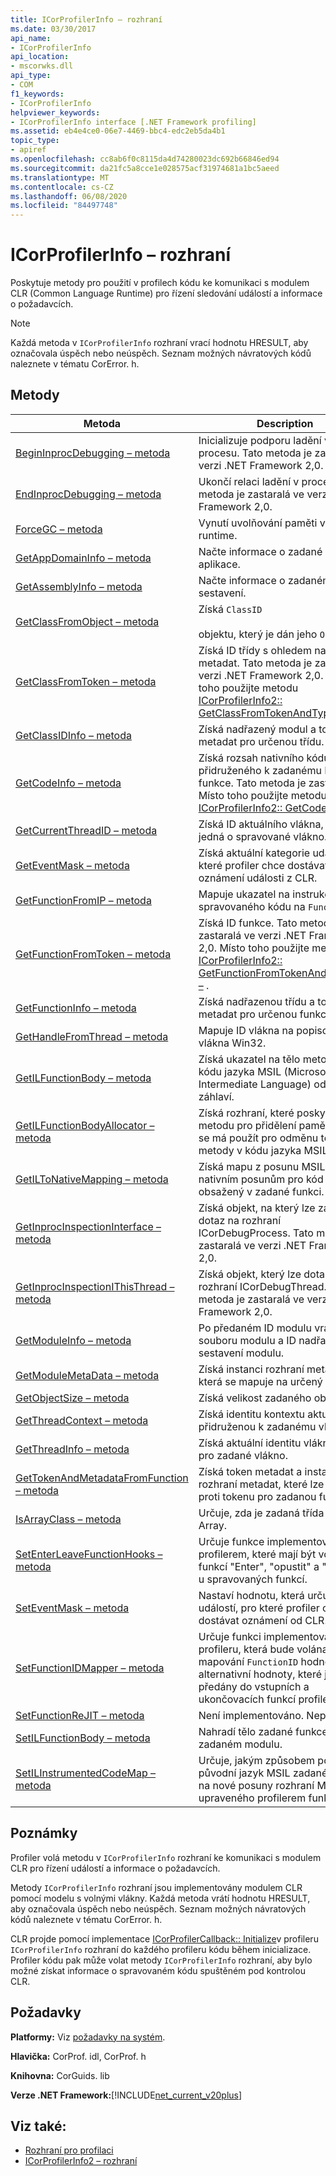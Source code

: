 ```yaml
---
title: ICorProfilerInfo – rozhraní
ms.date: 03/30/2017
api_name:
- ICorProfilerInfo
api_location:
- mscorwks.dll
api_type:
- COM
f1_keywords:
- ICorProfilerInfo
helpviewer_keywords:
- ICorProfilerInfo interface [.NET Framework profiling]
ms.assetid: eb4e4ce0-06e7-4469-bbc4-edc2eb5da4b1
topic_type:
- apiref
ms.openlocfilehash: cc8ab6f0c8115da4d74280023dc692b66846ed94
ms.sourcegitcommit: da21fc5a8cce1e028575acf31974681a1bc5aeed
ms.translationtype: MT
ms.contentlocale: cs-CZ
ms.lasthandoff: 06/08/2020
ms.locfileid: "84497748"
---
```

# <a name="icorprofilerinfo-interface"></a>ICorProfilerInfo – rozhraní
Poskytuje metody pro použití v profilech kódu ke komunikaci s modulem CLR (Common Language Runtime) pro řízení sledování událostí a informace o požadavcích.  
  
> [!NOTE]
> Každá metoda v `ICorProfilerInfo` rozhraní vrací hodnotu HRESULT, aby označovala úspěch nebo neúspěch. Seznam možných návratových kódů naleznete v tématu CorError. h.  
  
## <a name="methods"></a>Metody  
  
|Metoda|Description|  
|------------|-----------------|  
|[BeginInprocDebugging – metoda](icorprofilerinfo-begininprocdebugging-method.md)|Inicializuje podporu ladění v procesu. Tato metoda je zastaralá ve verzi .NET Framework 2,0.|  
|[EndInprocDebugging – metoda](icorprofilerinfo-endinprocdebugging-method.md)|Ukončí relaci ladění v procesu. Tato metoda je zastaralá ve verzi .NET Framework 2,0.|  
|[ForceGC – metoda](icorprofilerinfo-forcegc-method.md)|Vynutí uvolňování paměti v modulu runtime.|  
|[GetAppDomainInfo – metoda](icorprofilerinfo-getappdomaininfo-method.md)|Načte informace o zadané doméně aplikace.|  
|[GetAssemblyInfo – metoda](icorprofilerinfo-getassemblyinfo-method.md)|Načte informace o zadaném sestavení.|  
|[GetClassFromObject – metoda](icorprofilerinfo-getclassfromobject-method.md)|Získá `ClassID`<br /><br /> objektu, který je dán jeho `ObjectID` .|  
|[GetClassFromToken – metoda](icorprofilerinfo-getclassfromtoken-method.md)|Získá ID třídy s ohledem na token metadat. Tato metoda je zastaralá ve verzi .NET Framework 2,0. Místo toho použijte metodu [ICorProfilerInfo2:: GetClassFromTokenAndTypeArgs –](icorprofilerinfo2-getclassfromtokenandtypeargs-method.md) .|  
|[GetClassIDInfo – metoda](icorprofilerinfo-getclassidinfo-method.md)|Získá nadřazený modul a token metadat pro určenou třídu.|  
|[GetCodeInfo – metoda](icorprofilerinfo-getcodeinfo-method.md)|Získá rozsah nativního kódu přidruženého k zadanému ID funkce. Tato metoda je zastaralá. Místo toho použijte metodu [ICorProfilerInfo2:: GetCodeInfo2 –](icorprofilerinfo2-getcodeinfo2-method.md) .|  
|[GetCurrentThreadID – metoda](icorprofilerinfo-getcurrentthreadid-method.md)|Získá ID aktuálního vlákna, pokud se jedná o spravované vlákno.|  
|[GetEventMask – metoda](icorprofilerinfo-geteventmask-method.md)|Získá aktuální kategorie událostí, pro které profiler chce dostávat oznámení události z CLR.|  
|[GetFunctionFromIP – metoda](icorprofilerinfo-getfunctionfromip-method.md)|Mapuje ukazatel na instrukci spravovaného kódu na `FunctionID` .|  
|[GetFunctionFromToken – metoda](icorprofilerinfo-getfunctionfromtoken-method.md)|Získá ID funkce. Tato metoda je zastaralá ve verzi .NET Framework 2,0. Místo toho použijte metodu [ICorProfilerInfo2:: GetFunctionFromTokenAndTypeArgs –](icorprofilerinfo2-getfunctionfromtokenandtypeargs-method.md) .|  
|[GetFunctionInfo – metoda](icorprofilerinfo-getfunctioninfo-method.md)|Získá nadřazenou třídu a token metadat pro určenou funkci.|  
|[GetHandleFromThread – metoda](icorprofilerinfo-gethandlefromthread-method.md)|Mapuje ID vlákna na popisovač vlákna Win32.|  
|[GetILFunctionBody – metoda](icorprofilerinfo-getilfunctionbody-method.md)|Získá ukazatel na tělo metody v kódu jazyka MSIL (Microsoft Intermediate Language) od jejího záhlaví.|  
|[GetILFunctionBodyAllocator – metoda](icorprofilerinfo-getilfunctionbodyallocator-method.md)|Získá rozhraní, které poskytuje metodu pro přidělení paměti, která se má použít pro odměnu těla metody v kódu jazyka MSIL.|  
|[GetILToNativeMapping – metoda](icorprofilerinfo-getiltonativemapping-method.md)|Získá mapu z posunu MSIL k nativním posunům pro kód obsažený v zadané funkci.|  
|[GetInprocInspectionInterface – metoda](icorprofilerinfo-getinprocinspectioninterface-method.md)|Získá objekt, na který lze zadat dotaz na rozhraní ICorDebugProcess. Tato metoda je zastaralá ve verzi .NET Framework 2,0.|  
|[GetInprocInspectionIThisThread – metoda](icorprofilerinfo-getinprocinspectionithisthread-method.md)|Získá objekt, který lze dotazovat pro rozhraní ICorDebugThread. Tato metoda je zastaralá ve verzi .NET Framework 2,0.|  
|[GetModuleInfo – metoda](icorprofilerinfo-getmoduleinfo-method.md)|Po předaném ID modulu vrátí název souboru modulu a ID nadřazeného sestavení modulu.|  
|[GetModuleMetaData – metoda](icorprofilerinfo-getmodulemetadata-method.md)|Získá instanci rozhraní metadat, která se mapuje na určený modul.|  
|[GetObjectSize – metoda](icorprofilerinfo-getobjectsize-method.md)|Získá velikost zadaného objektu.|  
|[GetThreadContext – metoda](icorprofilerinfo-getthreadcontext-method.md)|Získá identitu kontextu aktuálně přidruženou k zadanému vláknu.|  
|[GetThreadInfo – metoda](icorprofilerinfo-getthreadinfo-method.md)|Získá aktuální identitu vlákna Win32 pro zadané vlákno.|  
|[GetTokenAndMetadataFromFunction – metoda](icorprofilerinfo-gettokenandmetadatafromfunction-method.md)|Získá token metadat a instanci rozhraní metadat, které lze použít proti tokenu pro zadanou funkci.|  
|[IsArrayClass – metoda](icorprofilerinfo-isarrayclass-method.md)|Určuje, zda je zadaná třída třídou Array.|  
|[SetEnterLeaveFunctionHooks – metoda](icorprofilerinfo-setenterleavefunctionhooks-method.md)|Určuje funkce implementované profilerem, které mají být volány u funkcí "Enter", "opustit" a "Tailcall" u spravovaných funkcí.|  
|[SetEventMask – metoda](icorprofilerinfo-seteventmask-method.md)|Nastaví hodnotu, která určuje typy událostí, pro které profiler chce dostávat oznámení od CLR.|  
|[SetFunctionIDMapper – metoda](icorprofilerinfo-setfunctionidmapper-method.md)|Určuje funkci implementovanou v profileru, která bude volána k mapování `FunctionID` hodnot na alternativní hodnoty, které jsou předány do vstupních a ukončovacích funkcí profileru.|  
|[SetFunctionReJIT – metoda](icorprofilerinfo-setfunctionrejit-method.md)|Není implementováno. Nepoužívat.|  
|[SetILFunctionBody – metoda](icorprofilerinfo-setilfunctionbody-method.md)|Nahradí tělo zadané funkce v zadaném modulu.|  
|[SetILInstrumentedCodeMap – metoda](icorprofilerinfo-setilinstrumentedcodemap-method.md)|Určuje, jakým způsobem posune původní jazyk MSIL zadané funkce na nové posuny rozhraní MSIL upraveného profilerem funkce.|  
  
## <a name="remarks"></a>Poznámky  
 Profiler volá metodu v `ICorProfilerInfo` rozhraní ke komunikaci s modulem CLR pro řízení událostí a informace o požadavcích.  
  
 Metody `ICorProfilerInfo` rozhraní jsou implementovány modulem CLR pomocí modelu s volnými vlákny. Každá metoda vrátí hodnotu HRESULT, aby označovala úspěch nebo neúspěch. Seznam možných návratových kódů naleznete v tématu CorError. h.  
  
 CLR projde pomocí implementace [ICorProfilerCallback:: Initialize](icorprofilercallback-initialize-method.md)v profileru `ICorProfilerInfo` rozhraní do každého profileru kódu během inicializace. Profiler kódu pak může volat metody `ICorProfilerInfo` rozhraní, aby bylo možné získat informace o spravovaném kódu spuštěném pod kontrolou CLR.  
  
## <a name="requirements"></a>Požadavky  
 **Platformy:** Viz [požadavky na systém](../../get-started/system-requirements.md).  
  
 **Hlavička:** CorProf. idl, CorProf. h  
  
 **Knihovna:** CorGuids. lib  
  
 **Verze .NET Framework:**[!INCLUDE[net_current_v20plus](../../../../includes/net-current-v20plus-md.md)]  
  
## <a name="see-also"></a>Viz také:

- [Rozhraní pro profilaci](profiling-interfaces.md)
- [ICorProfilerInfo2 – rozhraní](icorprofilerinfo2-interface.md)
